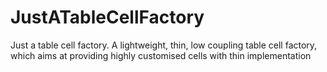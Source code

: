 JustATableCellFactory
=====================

Just a table cell factory. A lightweight, thin, low coupling table cell factory, which aims at providing highly customised cells with thin implementation